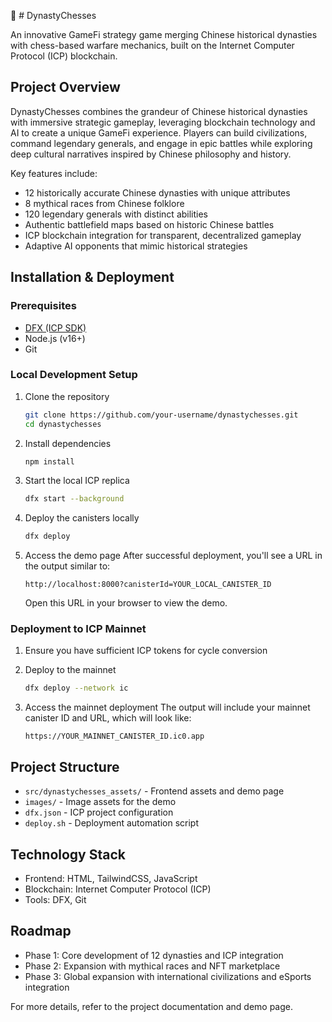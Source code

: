 🚀 # DynastyChesses

An innovative GameFi strategy game merging Chinese historical dynasties with chess-based warfare mechanics, built on the Internet Computer Protocol (ICP) blockchain.

## Project Overview

DynastyChesses combines the grandeur of Chinese historical dynasties with immersive strategic gameplay, leveraging blockchain technology and AI to create a unique GameFi experience. Players can build civilizations, command legendary generals, and engage in epic battles while exploring deep cultural narratives inspired by Chinese philosophy and history.

Key features include:
- 12 historically accurate Chinese dynasties with unique attributes
- 8 mythical races from Chinese folklore
- 120 legendary generals with distinct abilities
- Authentic battlefield maps based on historic Chinese battles
- ICP blockchain integration for transparent, decentralized gameplay
- Adaptive AI opponents that mimic historical strategies

## Installation & Deployment

### Prerequisites
- [DFX (ICP SDK)](https://sdk.dfinity.org/docs/quickstart/quickstart.html)
- Node.js (v16+)
- Git

### Local Development Setup

1. Clone the repository
   ```bash
   git clone https://github.com/your-username/dynastychesses.git
   cd dynastychesses
   ```

2. Install dependencies
   ```bash
   npm install
   ```

3. Start the local ICP replica
   ```bash
   dfx start --background
   ```

4. Deploy the canisters locally
   ```bash
   dfx deploy
   ```

5. Access the demo page
   After successful deployment, you'll see a URL in the output similar to:
   ```
   http://localhost:8000?canisterId=YOUR_LOCAL_CANISTER_ID
   ```
   Open this URL in your browser to view the demo.

### Deployment to ICP Mainnet

1. Ensure you have sufficient ICP tokens for cycle conversion

2. Deploy to the mainnet
   ```bash
   dfx deploy --network ic
   ```

3. Access the mainnet deployment
   The output will include your mainnet canister ID and URL, which will look like:
   ```
   https://YOUR_MAINNET_CANISTER_ID.ic0.app
   ```

## Project Structure

- `src/dynastychesses_assets/` - Frontend assets and demo page
- `images/` - Image assets for the demo
- `dfx.json` - ICP project configuration
- `deploy.sh` - Deployment automation script

## Technology Stack

- Frontend: HTML, TailwindCSS, JavaScript
- Blockchain: Internet Computer Protocol (ICP)
- Tools: DFX, Git

## Roadmap

- Phase 1: Core development of 12 dynasties and ICP integration
- Phase 2: Expansion with mythical races and NFT marketplace
- Phase 3: Global expansion with international civilizations and eSports integration

For more details, refer to the project documentation and demo page.
